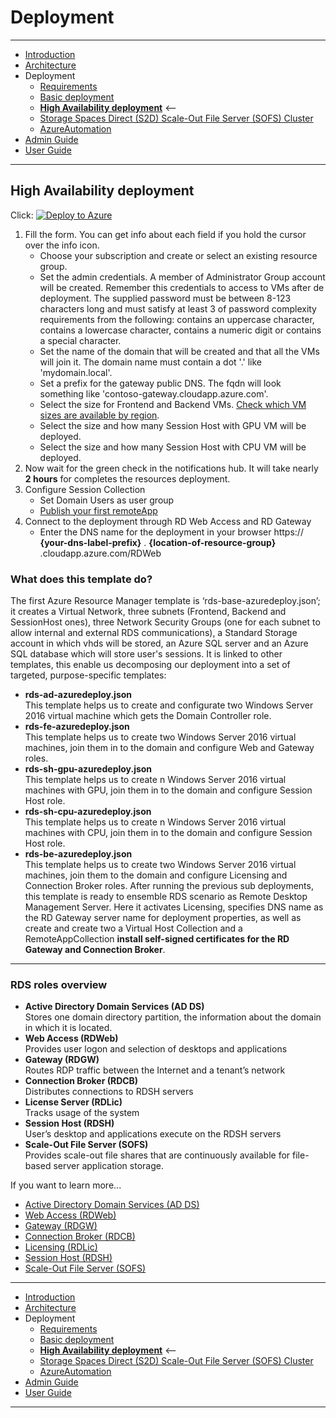 # Deployment
---
* [Introduction](./README.md)
* [Architecture](./ArchitectureDiagram.md)
* Deployment
    * [Requirements](./Requirements.md)
    * [Basic deployment](./Deployment-basic.md)
    * **[High Availability deployment](./Deployment-HA.md)** <--
    * [Storage Spaces Direct (S2D) Scale-Out File Server (SOFS) Cluster](./S2DFileServer.md)
    * [AzureAutomation](./AzureAutomation.md)
* [Admin Guide](./RemoteDesktopRemoteApp.md)
* [User Guide](./UserAccess.md)
---
## High Availability deployment

Click: [![Deploy to Azure](http://azuredeploy.net/deploybutton.png)](https://portal.azure.com/#create/Microsoft.Template/uri/https%3A%2F%2Fintelequiardsha.blob.core.windows.net%2Fdata%2Frds-base-azuredeploy.json)

1. Fill the form. You can get info about each field if you hold the cursor over the info icon.
   * Choose your subscription and create or select an existing resource group.
   * Set the admin credentials. A member of Administrator Group account will be created. Remember this credentials to access to VMs after de deployment. The supplied password must be between 8-123 characters long and must satisfy at least 3 of password complexity requirements from the following: contains an uppercase character, contains a lowercase character, contains a numeric digit or contains a special character.
   * Set the name of the domain that will be created and that all the VMs will join it. The domain name must contain a dot '.' like 'mydomain.local'.
   * Set a prefix for the gateway public DNS. The fqdn will look something like 'contoso-gateway.cloudapp.azure.com'.
   * Select the size for Frontend and Backend VMs. [Check which VM sizes are available by region](https://azure.microsoft.com/en-us/regions/services/).
   * Select the size and how many Session Host with GPU VM will be deployed.
   * Select the size and how many Session Host with CPU VM will be deployed.
2. Now wait for the green check in the notifications hub. It will take nearly **2 hours** for completes the resources deployment.
4. Configure Session Collection
   * Set Domain Users as user group
   * [Publish your first remoteApp ](./RemoteDesktopRemoteApp.md)
5. Connect to the deployment through RD Web Access and RD Gateway
    * Enter the DNS name for the deployment in your browser https:// **{your-dns-label-prefix}** . **{location-of-resource-group}** .cloudapp.azure.com/RDWeb

### What does this template do?

The first Azure Resource Manager template is ‘rds-base-azuredeploy.json’; it creates a Virtual Network, three subnets (Frontend, Backend and SessionHost ones), three Network Security Groups (one for each subnet to allow internal and external RDS communications), a Standard Storage account in which vhds will be stored, an Azure SQL server and an Azure SQL database which will store user's sessions.
It is linked to other templates, this enable us decomposing our deployment into a set of targeted, purpose-specific templates:

* **rds-ad-azuredeploy.json**  
This template helps us to create and configurate two Windows Server 2016 virtual machine which gets the Domain Controller role.
* **rds-fe-azuredeploy.json**  
This template helps us to create two Windows Server 2016 virtual machines, join them in to the domain and configure Web and Gateway roles.
* **rds-sh-gpu-azuredeploy.json**  
This template helps us to create n Windows Server 2016 virtual machines with GPU, join them in to the domain and configure Session Host role.
* **rds-sh-cpu-azuredeploy.json**  
This template helps us to create n Windows Server 2016 virtual machines with CPU, join them in to the domain and configure Session Host role.
* **rds-be-azuredeploy.json**  
This template helps us to create two Windows Server 2016 virtual machines, join them to the domain and configure Licensing and Connection Broker roles. After running the previous sub deployments, this template is ready to ensemble RDS scenario as Remote Desktop Management Server. Here it activates Licensing, specifies DNS name as the RD Gateway server name for deployment properties, as well as create and create two a Virtual Host Collection and a RemoteAppCollection **install self-signed certificates for the RD Gateway and Connection Broker**.

---

### RDS roles overview
* **Active Directory Domain Services (AD DS)**  
Stores one domain directory partition, the information about the domain in which it is located.
* **Web Access (RDWeb)**  
Provides user logon and selection of desktops and applications
* **Gateway (RDGW)**  
Routes RDP traffic between the Internet and a tenant’s network
* **Connection Broker (RDCB)**  
Distributes connections to RDSH servers
* **License Server (RDLic)**  
Tracks usage of the system
* **Session Host (RDSH)**  
User’s desktop and applications execute on the RDSH servers
* **Scale-Out File Server (SOFS)**  
Provides scale-out file shares that are continuously available for file-based server application storage.

If you want to learn more...
* [Active Directory Domain Services (AD DS)](https://technet.microsoft.com/en-us/library/cc731053)
* [Web Access (RDWeb)](https://technet.microsoft.com/en-us/library/cc731923)
* [Gateway (RDGW)](https://technet.microsoft.com/en-us/library/cc731150)
* [Connection Broker (RDCB)](https://technet.microsoft.com/en-us/library/cc772245)
* [Licensing (RDLic)](https://technet.microsoft.com/en-us/library/cc725933)
* [Session Host (RDSH)](https://technet.microsoft.com/en-us/library/cc742822)
* [Scale-Out File Server (SOFS)](https://technet.microsoft.com/en-us/library/hh831349)

---
* [Introduction](./README.md)
* [Architecture](./ArchitectureDiagram.md)
* Deployment
    * [Requirements](./Requirements.md)
    * [Basic deployment](./Deployment-basic.md)
    * **[High Availability deployment](./Deployment-HA.md)** <--
    * [Storage Spaces Direct (S2D) Scale-Out File Server (SOFS) Cluster](./S2DFileServer.md)
    * [AzureAutomation](./AzureAutomation.md)
* [Admin Guide](./RemoteDesktopRemoteApp.md)
* [User Guide](./UserAccess.md)
---